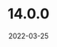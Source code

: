 ---
title: "14.0.0"
date: 2022-03-25
draft: true
github: true
layout: release
projects: ['llvm', 'clang', 'lld', 'clang-extra', 'libcxx', 'polly', 'flang']
---
